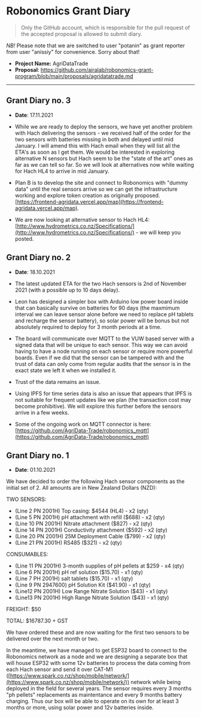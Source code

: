 # Robonomics Grant Diary

> Only the GitHub account, which is responsible for the pull request of the accepted proposal is allowed to submit diary.

*NB!* Please note that we are switched to user "potanin" as grant reporter from user "anissiy" for convenience. Sorry about that!

* **Project Name:** AgriDataTrade
* **Proposal**: https://github.com/airalab/robonomics-grant-program/blob/main/proposals/agridatatrade.md

---

## Grant Diary no. 3

* **Date**: 17.11.2021

* While we are ready to deploy the sensors, we have yet another problem with Hach delivering the sensors - we received half of the order for the two sensors with batteries missing in both and delayed until mid January. I will amend this with Hach email when they will list all the ETA's as soon as I get them. We would be interested in exploring alternative N sensors but Hach seem to be the "state of the art" ones as far as we can tell so far. So we will look at alternatives now while waiting for Hach HL4 to arrive in mid January.

* Plan B is to develop the site and connect to Robonomics with "dummy data" until the real sensors arrive so we can get the infrastructure working and explore token creation as originally proposed. [https://frontend-agridata.vercel.app/map](https://frontend-agridata.vercel.app/map).

* We are now looking at alternative sensor to Hach HL4: [http://www.hydrometrics.co.nz/Specifications/](http://www.hydrometrics.co.nz/Specifications/) - we will keep you posted.

## Grant Diary no. 2

* **Date**: 18.10.2021

* The latest updated ETA for the two Hach sensors is 2nd of November 2021 (with a possible up to 10 days delay).
* Leon has designed a simpler box with Arduino low power board inside that can basically survive on batteries for 90 days (the maxmimum interval we can leave sensor alone before we need to replace pH tablets and recharge the sensor battery), so solar power will be bonus but not absolutely required to deploy for 3 month periods at a time.
* The board will communicate over MQTT to the VUW based server with a signed data that will be unique to each sensor. This way we can avoid having to have a node running on each sensor or require more powerful boards. Even if we did that the sensor can be tampered with and the trust of data can only come from regular audits that the sensor is in the exact state we left it when we installed it.
* Trust of the data remains an issue.
* Using IPFS for time series data is also an issue that appears that IPFS is not suitable for frequent updates like we plan (the transaction cost may become prohibitive). We will explore this further before the sensors arrive in a few weeks.
* Some of the ongoing work on MQTT connector is here: [https://github.com/AgriData-Trade/robonomics_mqtt](https://github.com/AgriData-Trade/robonomics_mqtt)

## Grant Diary no. 1

* **Date**: 01.10.2021

We have decided to order the following Hach sensor components as the initial set of 2. All amounts are in New Zealand Dollars (NZD):

TWO SENSORS:

* (Line 2 PN 2001H) Top casing: $4544 (HL4) - x2 (qty)
* (Line 5 PN 2001H) pH attachment with refill ($688) - x2 (qty)
* (Line 10 PN 2001H) Nitrate attachment ($827) - x2 (qty)
* (Line 14 PN 2001H) Conductivity attachment ($592) - x2 (qty)
* (Line 20 PN 2001H) 25M Deployment Cable ($799) - x2 (qty)
* (Line 21 PN 2001H) RS485 ($321) - x2 (qty)

CONSUMABLES:

* (Line 11 PN 2001H) 3-month supplies of pH pellets at $259 - x4 (qty)
* (Line 6 PN 2001H) pH ref solution ($15.70) - x1 (qty)
* (Line 7 PH 2001H) salt tablets ($15.70) - x1 (qty)
* (Line 9 PN 2947600) pH Solution Kit ($41.90) - x1 (qty)
* (Line12 PN 2001H) Low Range Nitrate Solution ($43) - x1 (qty)
* (Line13 PN 2001H) High Range Nitrate Solution ($43) - x1 (qty)

FREIGHT: $50

TOTAL: $16787.30 + GST

We have ordered these and are now waiting for the first two sensors to be delivered over the next month or two.

In the meantime, we have managed to get ESP32 board to connect to the Robonomics network as a node and we are designing a separate box that will house ESP32 with some 12v batteries to process the data coming from each Hach sensor and send it over CAT-M1 ([https://www.spark.co.nz/shop/mobile/network/](https://www.spark.co.nz/shop/mobile/network/)) network while being deployed in the field for several years. The sensor requires every 3 months "ph pellets" replacements as maintentance and every 9 months battery charging. Thus our box will be able to operate on its own for at least 3 months or more, using solar power and 12v batteries inside.
